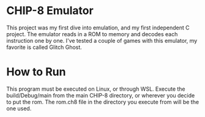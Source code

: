 # CHIP-8 Emulator
This project was my first dive into emulation, and my first independent C project. The emulator reads in a ROM to memory and decodes each instruction one by one. I've tested a couple of games with this emulator, my favorite is called Glitch Ghost.

# How to Run
This program must be executed on Linux, or through WSL. Execute the build/Debug/main from the main CHIP-8 directory, or wherever you decide to put the rom. The rom.ch8 file in the directory you execute from will be the one used.
